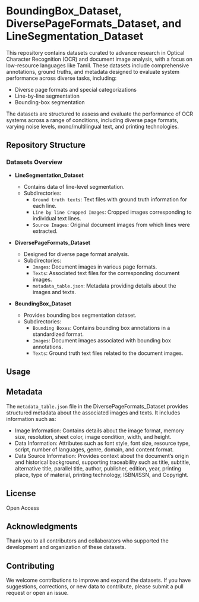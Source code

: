 # BoundingBox_Dataset, DiversePageFormats_Dataset, and LineSegmentation_Dataset

This repository contains datasets curated to advance research in Optical Character Recognition (OCR) and document image analysis, with a focus on low-resource languages like Tamil. These datasets include comprehensive annotations, ground truths, and metadata designed to evaluate system performance across diverse tasks, including:

- Diverse page formats and special categorizations
- Line-by-line segmentation
- Bounding-box segmentation

The datasets are structured to assess and evaluate the performance of OCR systems across a range of conditions, including  diverse page formats, varying noise levels, mono/multilingual text, and printing technologies.

## Repository Structure

### Datasets Overview
- **LineSegmentation_Dataset**
  - Contains data of line-level segmentation.
  - Subdirectories:
    - `Ground truth texts`: Text files with ground truth information for each line.
    - `Line by line Cropped Images`: Cropped images corresponding to individual text lines.
    - `Source Images`: Original document images from which lines were extracted.

- **DiversePageFormats_Dataset**
  - Designed for diverse page format analysis.
  - Subdirectories:
    - `Images`: Document images in various page formats.
    - `Texts`: Associated text files for the corresponding document images.
    - `metadata_table.json`: Metadata providing details about the images and texts.

- **BoundingBox_Dataset**
  - Provides bounding box segmentation dataset.
  - Subdirectories:
    - `Bounding Boxes`: Contains bounding box annotations in a standardized format.
    - `Images`: Document images associated with bounding box annotations.
    - `Texts`: Ground truth text files related to the document images.

## Usage

## Metadata

The `metadata_table.json` file in the DiversePageFormats_Dataset provides structured metadata about the associated images and texts. It includes information such as:
- Image Information: Contains details about the image format, memory size, resolution, sheet color, image condition, width, and height.
- Data Information: Attributes such as font style, font size, resource type, script, number of languages, genre, domain, and content format.
- Data Source Information: Provides context about the document’s origin and historical background, supporting traceability such as title, subtitle, alternative title, parallel title, author, publisher, edition, year, printing place, type of material, printing technology, ISBN/ISSN, and Copyright.

## License
Open Access

## Acknowledgments
Thank you to all contributors and collaborators who supported the development and organization of these datasets.

## Contributing
We welcome contributions to improve and expand the datasets. If you have suggestions, corrections, or new data to contribute, please submit a pull request or open an issue.

